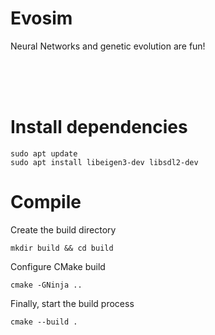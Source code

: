 # Evosim

Neural Networks and genetic evolution are fun!

</br>
</br>
</br>


# Install dependencies
```shell
sudo apt update
sudo apt install libeigen3-dev libsdl2-dev 
```

# Compile
Create the build directory
```shell
mkdir build && cd build
```

Configure CMake build
```shell
cmake -GNinja ..
```

Finally, start the build process
```shell
cmake --build .
```